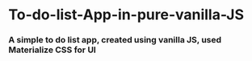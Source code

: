 # To-do-list-App-in-pure-vanilla-JS

### A simple to do list app, created using vanilla JS, used Materialize CSS for UI
